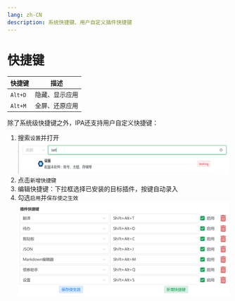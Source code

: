 ```yaml
---
lang: zh-CN
description: 系统快捷键、用户自定义插件快捷键
---
```


# 快捷键

|快捷键|描述|
|--|--|
|`Alt+D`|隐藏、显示应用|
|`Alt+M`|全屏、还原应用|

除了系统级快捷键之外，IPA还支持用户自定义快捷键：
1. 搜索`设置`并打开
![设置](./setting.png)
2. 点击`新增快捷键`
3. 编辑快捷键：下拉框选择已安装的目标插件，按键自动录入
4. 勾选`启用`并`保存使之生效`
![快捷键](./shortcuts.png)

